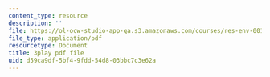 ```yaml
---
content_type: resource
description: ''
file: https://ol-ocw-studio-app-qa.s3.amazonaws.com/courses/res-env-001-climate-action-hands-on-harnessing-science-with-communities-to-cut-carbon-january-iap-2017/d59ca9df5bf49fdd54d803bbc7c3e62a_wbAC6IQtgAU.pdf
file_type: application/pdf
resourcetype: Document
title: 3play pdf file
uid: d59ca9df-5bf4-9fdd-54d8-03bbc7c3e62a
---
```


